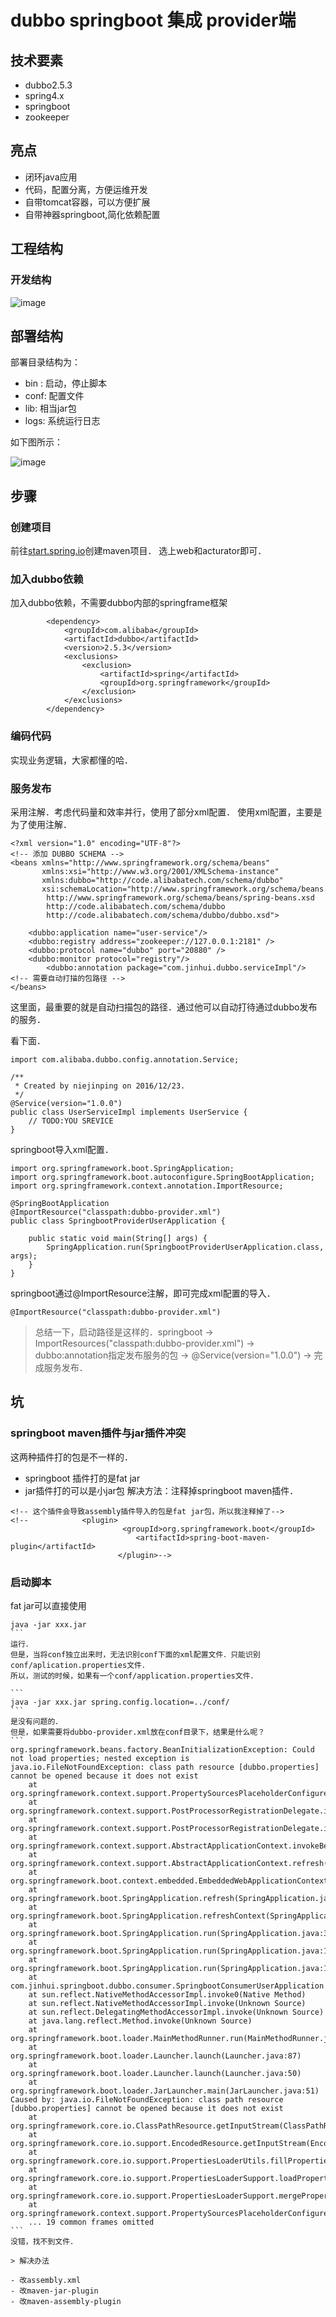 # dubbo springboot 集成 provider端

## 技术要素
- dubbo2.5.3
- spring4.x
- springboot
- zookeeper

## 亮点
- 闭环java应用
- 代码，配置分离，方便运维开发
- 自带tomcat容器，可以方便扩展
- 自带神器springboot,简化依赖配置

## 工程结构
### 开发结构
![image](http://ww4.sinaimg.cn/large/3d84c572jw1fb55ryw9wej20jp0hlwjc.jpg)

## 部署结构
部署目录结构为：
- bin : 启动，停止脚本
- conf: 配置文件
- lib: 相当jar包
- logs: 系统运行日志

如下图所示：

![image](http://ww3.sinaimg.cn/large/3d84c572jw1fb55vaelkzj20dh0lu0zs.jpg)

## 步骤
### 创建项目
前往[start.spring.io](start.spring.io)创建maven项目．
选上web和acturator即可．

### 加入dubbo依赖
加入dubbo依赖，不需要dubbo内部的springframe框架
```
		<dependency>
			<groupId>com.alibaba</groupId>
			<artifactId>dubbo</artifactId>
			<version>2.5.3</version>
			<exclusions>
				<exclusion>
					<artifactId>spring</artifactId>
					<groupId>org.springframework</groupId>
				</exclusion>
			</exclusions>
		</dependency>
```
### 编码代码
实现业务逻辑，大家都懂的哈．

### 服务发布
采用注解．考虑代码量和效率并行，使用了部分xml配置．
使用xml配置，主要是为了使用注解．
```
<?xml version="1.0" encoding="UTF-8"?>
<!-- 添加 DUBBO SCHEMA -->
<beans xmlns="http://www.springframework.org/schema/beans"
       xmlns:xsi="http://www.w3.org/2001/XMLSchema-instance"
       xmlns:dubbo="http://code.alibabatech.com/schema/dubbo"
       xsi:schemaLocation="http://www.springframework.org/schema/beans
        http://www.springframework.org/schema/beans/spring-beans.xsd
        http://code.alibabatech.com/schema/dubbo
        http://code.alibabatech.com/schema/dubbo/dubbo.xsd">

    <dubbo:application name="user-service"/>
    <dubbo:registry address="zookeeper://127.0.0.1:2181" />
    <dubbo:protocol name="dubbo" port="20880" />
    <dubbo:monitor protocol="registry"/>
        <dubbo:annotation package="com.jinhui.dubbo.serviceImpl"/>  <!-- 需要自动打描的包路径 -->
</beans>
```
这里面，最重要的就是自动扫描包的路径．通过他可以自动打待通过dubbo发布的服务．

看下面．
```
import com.alibaba.dubbo.config.annotation.Service;

/**
 * Created by niejinping on 2016/12/23.
 */
@Service(version="1.0.0")
public class UserServiceImpl implements UserService {
    // TODO:YOU SREVICE
}
```

springboot导入xml配置．
```
import org.springframework.boot.SpringApplication;
import org.springframework.boot.autoconfigure.SpringBootApplication;
import org.springframework.context.annotation.ImportResource;

@SpringBootApplication
@ImportResource("classpath:dubbo-provider.xml")
public class SpringbootProviderUserApplication {

	public static void main(String[] args) {
		SpringApplication.run(SpringbootProviderUserApplication.class, args);
	}
}
```
springboot通过@ImportResource注解，即可完成xml配置的导入．
```
@ImportResource("classpath:dubbo-provider.xml")
```

> 总结一下，启动路径是这样的．springboot -> ImportResources("classpath:dubbo-provider.xml") -> dubbo:annotation指定发布服务的包 -> @Service(version="1.0.0") -> 完成服务发布．

## 坑
### springboot maven插件与jar插件冲突
这两种插件打的包是不一样的．
- springboot 插件打的是fat jar
- jar插件打的可以是小jar包
解决方法：注释掉springboot maven插件．
```
<!-- 这个插件会导致assembly插件导入的包是fat jar包，所以我注释掉了-->
<!--			<plugin>
                         <groupId>org.springframework.boot</groupId>
                            <artifactId>spring-boot-maven-plugin</artifactId>
                        </plugin>-->
```
### 启动脚本
fat jar可以直接使用
````
java -jar xxx.jar
```
运行．
但是，当将conf独立出来时，无法识别conf下面的xml配置文件．只能识别conf/aplication.properties文件．
所以，测试的时候，如果有一个conf/application.properties文件．

```
java -jar xxx.jar spring.config.location=../conf/
```
是没有问题的．
但是，如果需要将dubbo-provider.xml放在conf目录下，结果是什么呢？
```
org.springframework.beans.factory.BeanInitializationException: Could not load properties; nested exception is java.io.FileNotFoundException: class path resource [dubbo.properties] cannot be opened because it does not exist
	at org.springframework.context.support.PropertySourcesPlaceholderConfigurer.postProcessBeanFactory(PropertySourcesPlaceholderConfigurer.java:148)
	at org.springframework.context.support.PostProcessorRegistrationDelegate.invokeBeanFactoryPostProcessors(PostProcessorRegistrationDelegate.java:281)
	at org.springframework.context.support.PostProcessorRegistrationDelegate.invokeBeanFactoryPostProcessors(PostProcessorRegistrationDelegate.java:161)
	at org.springframework.context.support.AbstractApplicationContext.invokeBeanFactoryPostProcessors(AbstractApplicationContext.java:686)
	at org.springframework.context.support.AbstractApplicationContext.refresh(AbstractApplicationContext.java:524)
	at org.springframework.boot.context.embedded.EmbeddedWebApplicationContext.refresh(EmbeddedWebApplicationContext.java:122)
	at org.springframework.boot.SpringApplication.refresh(SpringApplication.java:761)
	at org.springframework.boot.SpringApplication.refreshContext(SpringApplication.java:371)
	at org.springframework.boot.SpringApplication.run(SpringApplication.java:315)
	at org.springframework.boot.SpringApplication.run(SpringApplication.java:1186)
	at org.springframework.boot.SpringApplication.run(SpringApplication.java:1175)
	at com.jinhui.springboot.dubbo.consumer.SpringbootConsumerUserApplication.main(SpringbootConsumerUserApplication.java:38)
	at sun.reflect.NativeMethodAccessorImpl.invoke0(Native Method)
	at sun.reflect.NativeMethodAccessorImpl.invoke(Unknown Source)
	at sun.reflect.DelegatingMethodAccessorImpl.invoke(Unknown Source)
	at java.lang.reflect.Method.invoke(Unknown Source)
	at org.springframework.boot.loader.MainMethodRunner.run(MainMethodRunner.java:48)
	at org.springframework.boot.loader.Launcher.launch(Launcher.java:87)
	at org.springframework.boot.loader.Launcher.launch(Launcher.java:50)
	at org.springframework.boot.loader.JarLauncher.main(JarLauncher.java:51)
Caused by: java.io.FileNotFoundException: class path resource [dubbo.properties] cannot be opened because it does not exist
	at org.springframework.core.io.ClassPathResource.getInputStream(ClassPathResource.java:172)
	at org.springframework.core.io.support.EncodedResource.getInputStream(EncodedResource.java:154)
	at org.springframework.core.io.support.PropertiesLoaderUtils.fillProperties(PropertiesLoaderUtils.java:98)
	at org.springframework.core.io.support.PropertiesLoaderSupport.loadProperties(PropertiesLoaderSupport.java:175)
	at org.springframework.core.io.support.PropertiesLoaderSupport.mergeProperties(PropertiesLoaderSupport.java:156)
	at org.springframework.context.support.PropertySourcesPlaceholderConfigurer.postProcessBeanFactory(PropertySourcesPlaceholderConfigurer.java:139)
	... 19 common frames omitted
```
没错，找不到文件．

> 解决办法

- 改assembly.xml
- 改maven-jar-plugin
- 改maven-assembly-plugin
